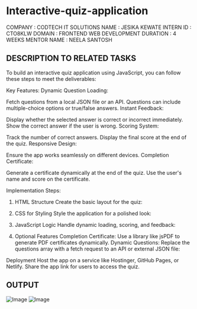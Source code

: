 # Interactive-quiz-application
COMPANY : CODTECH IT SOLUTIONS
NAME : JESIKA KEWATE
INTERN ID : CTO8KLW
DOMAIN : FRONTEND WEB DEVELOPMENT
DURATION : 4 WEEKS
MENTOR NAME : NEELA SANTOSH
## DESCRIPTION TO RELATED TASKS ##
To build an interactive quiz application using JavaScript, you can follow these steps to meet the deliverables:

Key Features:
Dynamic Question Loading:

Fetch questions from a local JSON file or an API.
Questions can include multiple-choice options or true/false answers.
Instant Feedback:

Display whether the selected answer is correct or incorrect immediately.
Show the correct answer if the user is wrong.
Scoring System:

Track the number of correct answers.
Display the final score at the end of the quiz.
Responsive Design:

Ensure the app works seamlessly on different devices.
Completion Certificate:

Generate a certificate dynamically at the end of the quiz.
Use the user's name and score on the certificate.

Implementation Steps:
1. HTML Structure
Create the basic layout for the quiz:

2. CSS for Styling
Style the application for a polished look:

3. JavaScript Logic
Handle dynamic loading, scoring, and feedback:

4. Optional Features
Completion Certificate: Use a library like jsPDF to generate PDF certificates dynamically.
Dynamic Questions: Replace the questions array with a fetch request to an API or external JSON file:

Deployment
Host the app on a service like Hostinger, GitHub Pages, or Netlify.
Share the app link for users to access the quiz.

## OUTPUT ##

![Image](https://github.com/user-attachments/assets/b8995881-15fa-4c11-b570-b7857a48247d)
![Image](https://github.com/user-attachments/assets/e7e1d927-6ab8-48dd-9898-0b34392b4e90)
